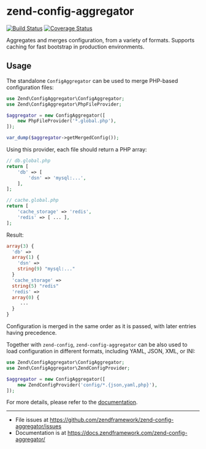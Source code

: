 # zend-config-aggregator

[![Build Status](https://secure.travis-ci.org/zendframework/zend-config-aggregator.svg?branch=master)](https://secure.travis-ci.org/zendframework/zend-config-aggregator)
[![Coverage Status](https://coveralls.io/repos/github/zendframework/zend-config-aggregator/badge.svg?branch=master)](https://coveralls.io/github/zendframework/zend-config-aggregator?branch=master)

Aggregates and merges configuration, from a variety of formats. Supports caching
for fast bootstrap in production environments.
 
## Usage

The standalone `ConfigAggregator` can be used to merge PHP-based configuration
files: 

```php
use Zend\ConfigAggregator\ConfigAggregator;
use Zend\ConfigAggregator\PhpFileProvider;

$aggregator = new ConfigAggregator([
    new PhpFileProvider('*.global.php'),
]);

var_dump($aggregator->getMergedConfig());
```

Using this provider, each file should return a PHP array:

```php
// db.global.php
return [
    'db' => [
        'dsn' => 'mysql:...',
    ],    
];

// cache.global.php
return [
    'cache_storage' => 'redis',
    'redis' => [ ... ],
];
```

Result:

```php
array(3) {
  'db' =>
  array(1) {
    'dsn' =>
    string(9) "mysql:..."
  }
  'cache_storage' =>
  string(5) "redis"
  'redis' =>
  array(0) {
     ...
  }
}
```

Configuration is merged in the same order as it is passed, with later entries
having precedence.

Together with `zend-config`, `zend-config-aggregator` can be also used to load
configuration in different formats, including YAML, JSON, XML, or INI:

```php
use Zend\ConfigAggregator\ConfigAggregator;
use Zend\ConfigAggregator\ZendConfigProvider;

$aggregator = new ConfigAggregator([
    new ZendConfigProvider('config/*.{json,yaml,php}'),
]);
```

For more details, please refer to the [documentation](https://docs.zendframework.com/zend-config-aggregator/).

-----

- File issues at https://github.com/zendframework/zend-config-aggregator/issues
- Documentation is at https://docs.zendframework.com/zend-config-aggregator/
